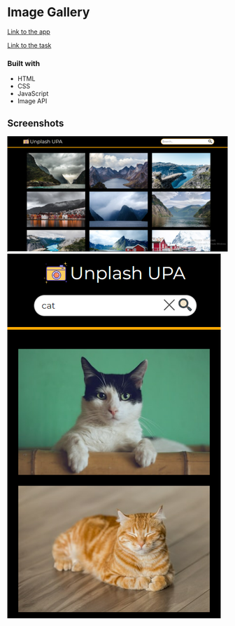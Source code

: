 # Image Gallery

[Link to the app](https://kat2709.github.io/image-gallery/)

[Link to the task](https://github.com/rolling-scopes-school/tasks/blob/master/tasks/js30%23/js30-5.md)

### Built with

- HTML
- CSS
- JavaScript
- Image API

## Screenshots

![](./assets/image-gallery-screen-dekstop.PNG)
![](./assets/mobile-screen.PNG)